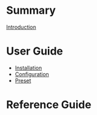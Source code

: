 # Summary

[Introduction](README.md)

# User Guide

- [Installation](guide/installation.md)
- [Configuration](guide/configuration.md)
- [Preset](guide/preset.md)

# Reference Guide